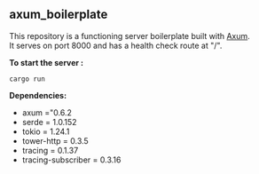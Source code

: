 ## axum_boilerplate

This repository is a functioning server boilerplate built with [Axum](https://github.com/tokio-rs/axum).  
 It serves on port 8000 and has a health check route at "/".

**To start the server :**

```
cargo run
```

**Dependencies:**

- axum ="0.6.2
- serde = 1.0.152
- tokio = 1.24.1
- tower-http = 0.3.5
- tracing = 0.1.37
- tracing-subscriber = 0.3.16
